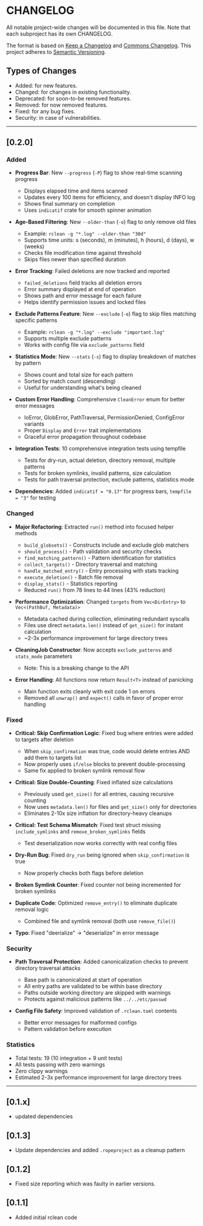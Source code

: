 # CHANGELOG

All notable project-wide changes will be documented in this file. Note that each subproject has its own CHANGELOG.

The format is based on [Keep a Changelog](https://keepachangelog.com/en/1.0.0/) and [Commons Changelog](https://common-changelog.org). This project adheres to [Semantic Versioning](https://semver.org/spec/v2.0.0.html).

## Types of Changes

- Added: for new features.
- Changed: for changes in existing functionality.
- Deprecated: for soon-to-be removed features.
- Removed: for now removed features.
- Fixed: for any bug fixes.
- Security: in case of vulnerabilities.

---

## [0.2.0]

### Added

- **Progress Bar**: New `--progress` (`-P`) flag to show real-time scanning progress
  - Displays elapsed time and items scanned
  - Updates every 100 items for efficiency, and doesn't display INFO log
  - Shows final summary on completion
  - Uses `indicatif` crate for smooth spinner animation

- **Age-Based Filtering**: New `--older-than` (`-o`) flag to only remove old files
  - Example: `rclean -g "*.log" --older-than "30d"`
  - Supports time units: s (seconds), m (minutes), h (hours), d (days), w (weeks)
  - Checks file modification time against threshold
  - Skips files newer than specified duration

- **Error Tracking**: Failed deletions are now tracked and reported
  - `failed_deletions` field tracks all deletion errors
  - Error summary displayed at end of operation
  - Shows path and error message for each failure
  - Helps identify permission issues and locked files

- **Exclude Patterns Feature**: New `--exclude` (`-e`) flag to skip files matching specific patterns
  - Example: `rclean -g "*.log" --exclude "important.log"`
  - Supports multiple exclude patterns
  - Works with config file via `exclude_patterns` field

- **Statistics Mode**: New `--stats` (`-s`) flag to display breakdown of matches by pattern
  - Shows count and total size for each pattern
  - Sorted by match count (descending)
  - Useful for understanding what's being cleaned

- **Custom Error Handling**: Comprehensive `CleanError` enum for better error messages
  - IoError, GlobError, PathTraversal, PermissionDenied, ConfigError variants
  - Proper `Display` and `Error` trait implementations
  - Graceful error propagation throughout codebase

- **Integration Tests**: 10 comprehensive integration tests using tempfile
  - Tests for dry-run, actual deletion, directory removal, multiple patterns
  - Tests for broken symlinks, invalid patterns, size calculation
  - Tests for path traversal protection, exclude patterns, statistics mode

- **Dependencies**: Added `indicatif = "0.17"` for progress bars, `tempfile = "3"` for testing

### Changed

- **Major Refactoring**: Extracted `run()` method into focused helper methods
  - `build_globsets()` - Constructs include and exclude glob matchers
  - `should_process()` - Path validation and security checks
  - `find_matching_pattern()` - Pattern identification for statistics
  - `collect_targets()` - Directory traversal and matching
  - `handle_matched_entry()` - Entry processing with stats tracking
  - `execute_deletion()` - Batch file removal
  - `display_stats()` - Statistics reporting
  - Reduced `run()` from 78 lines to 44 lines (43% reduction)

- **Performance Optimization**: Changed `targets` from `Vec<DirEntry>` to `Vec<(PathBuf, Metadata)>`
  - Metadata cached during collection, eliminating redundant syscalls
  - Files use direct `metadata.len()` instead of `get_size()` for instant calculation
  - ~2-3x performance improvement for large directory trees

- **CleaningJob Constructor**: Now accepts `exclude_patterns` and `stats_mode` parameters
  - Note: This is a breaking change to the API

- **Error Handling**: All functions now return `Result<T>` instead of panicking
  - Main function exits cleanly with exit code 1 on errors
  - Removed all `unwrap()` and `expect()` calls in favor of proper error handling

### Fixed

- **Critical: Skip Confirmation Logic**: Fixed bug where entries were added to targets after deletion
  - When `skip_confirmation` was true, code would delete entries AND add them to targets list
  - Now properly uses `if/else` blocks to prevent double-processing
  - Same fix applied to broken symlink removal flow

- **Critical: Size Double-Counting**: Fixed inflated size calculations
  - Previously used `get_size()` for all entries, causing recursive counting
  - Now uses `metadata.len()` for files and `get_size()` only for directories
  - Eliminates 2-10x size inflation for directory-heavy cleanups

- **Critical: Test Schema Mismatch**: Fixed test struct missing `include_symlinks` and `remove_broken_symlinks` fields
  - Test deserialization now works correctly with real config files

- **Dry-Run Bug**: Fixed `dry_run` being ignored when `skip_confirmation` is true
  - Now properly checks both flags before deletion

- **Broken Symlink Counter**: Fixed counter not being incremented for broken symlinks

- **Duplicate Code**: Optimized `remove_entry()` to eliminate duplicate removal logic
  - Combined file and symlink removal (both use `remove_file()`)

- **Typo**: Fixed "deerialize" → "deserialize" in error message

### Security

- **Path Traversal Protection**: Added canonicalization checks to prevent directory traversal attacks
  - Base path is canonicalized at start of operation
  - All entry paths are validated to be within base directory
  - Paths outside working directory are skipped with warnings
  - Protects against malicious patterns like `../../etc/passwd`

- **Config File Safety**: Improved validation of `.rclean.toml` contents
  - Better error messages for malformed configs
  - Pattern validation before execution

### Statistics

- Total tests: 19 (10 integration + 9 unit tests)
- All tests passing with zero warnings
- Zero clippy warnings
- Estimated 2-3x performance improvement for large directory trees

---

## [0.1.x]

- updated dependencies

## [0.1.3]

- Update dependencies and added `.ropeproject` as a cleanup pattern

## [0.1.2]

- Fixed size reporting which was faulty in earlier versions.

## [0.1.1]

- Added initial rclean code
